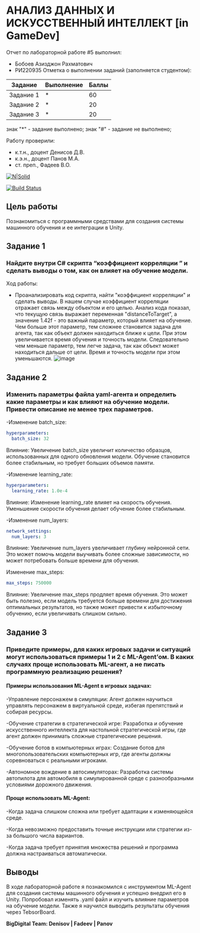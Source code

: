 # АНАЛИЗ ДАННЫХ И ИСКУССТВЕННЫЙ ИНТЕЛЛЕКТ [in GameDev]
Отчет по лабораторной работе #5 выполнил:
- Бобоев Азизджон Рахматович
- РИ220935
Отметка о выполнении заданий (заполняется студентом):

| Задание | Выполнение | Баллы |
| ------ | ------ | ------ |
| Задание 1 | * | 60 |
| Задание 2 | * | 20 |
| Задание 3 | * | 20 |

знак "*" - задание выполнено; знак "#" - задание не выполнено;

Работу проверили:
- к.т.н., доцент Денисов Д.В.
- к.э.н., доцент Панов М.А.
- ст. преп., Фадеев В.О.

[![N|Solid](https://cldup.com/dTxpPi9lDf.thumb.png)](https://nodesource.com/products/nsolid)

[![Build Status](https://travis-ci.org/joemccann/dillinger.svg?branch=master)](https://travis-ci.org/joemccann/dillinger)

## Цель работы
Познакомиться с программными средствами для создания системы машинного обучения и ее интеграции в Unity.

## Задание 1
### Найдите внутри C# скрипта “коэффициент корреляции ” и сделать выводы о том, как он влияет на обучение модели.
Ход работы:
- Проанализировать код скрипта, найти "коэффициент корреляции" и сделать выводы.
В нашем случае коэффициент корреляции отражает связь между объектом и его целью. Анализ кода показал, что текущую связь выражает переменная "distanceToTarget", а значение 1.42f - это важный параметр, который влияет на обучение.
Чем больше этот параметр, тем сложнее становится задача для агента, так как объект должен находиться ближе к цели. При этом увеличивается время обучения и точность модели.
Следовательно чем меньше параметр, тем легче задача, так как объект может находиться дальше от цели. Время и точность модели при этом уменьшаются.
![image](https://github.com/enietoou/ad_in_gd_lab5/assets/74960429/0b222b36-5c06-4135-9a74-f4d76cd4afc7)


## Задание 2
### Изменить параметры файла yaml-агента и определить какие параметры и как влияют на обучение модели. Привести описание не менее трех параметров.
-Изменение batch_size:
```yaml
hyperparameters:
  batch_size: 32
```
Влияние: Увеличение batch_size увеличит количество образцов, использованных для одного обновления модели. Обучение становится более стабильным, но требует больших объемов памяти.

-Изменение learning_rate:
```yaml
hyperparameters:
  learning_rate: 1.0e-4
```
Влияние: Изменение learning_rate влияет на скорость обучения. Уменьшение скорости обучения делает обучение более стабильным.

-Изменение num_layers:
```yaml
network_settings:
  num_layers: 3
```
Влияние: Увеличение num_layers увеличивает глубину нейронной сети. Это может помочь модели выучивать более сложные зависимости, но может потребовать больше времени для обучения.

Изменение max_steps:

```yaml
max_steps: 750000
```
Влияние: Увеличение max_steps продляет время обучения. Это может быть полезно, если модель требуется больше времени для достижения оптимальных результатов, но также может привести к избыточному обучению, если увеличивать слишком сильно.

## Задание 3
### Приведите примеры, для каких игровых задачи и ситуаций могут использоваться примеры 1 и 2 с ML-Agent’ом. В каких случаях проще использовать ML-агент, а не писать программную реализацию решения?

#### Примеры использования ML-Agent в игровых задачах:

-Управление персонажем в симуляции:
Агент должен научиться управлять персонажем в виртуальной среде, избегая препятствий и собирая ресурсы.

-Обучение стратегии в стратегической игре:
Разработка и обучение искусственного интеллекта для настольной стратегической игры, где агент должен принимать сложные стратегические решения.

-Обучение ботов в компьютерных играх:
Создание ботов для многопользовательских компьютерных игр, где агенты должны соревноваться с реальными игроками.

-Автономное вождение в автосимуляторах:
Разработка системы автопилота для автомобиля в симулированной среде с разнообразными условиями дорожного движения.

#### Проще использовать ML-Agent:

-Когда задача слишком сложна или требует адаптации к изменяющейся среде.

-Когда невозможно предоставить точные инструкции или стратегии из-за большого числа вариантов.

-Когда задача требует принятия множества решений и программа должна настраиваться автоматически.

## Выводы

В ходе лабораторной работе я познакомился с инструментом ML-Agent для создания системы машинного обучения и успешно внедрил его в Unity. Попробовал изменять .yaml файл и изучить влияние параметров на обучение модели. Также я научился выводить результаты обучения через TebsorBoard.


**BigDigital Team: Denisov | Fadeev | Panov**
